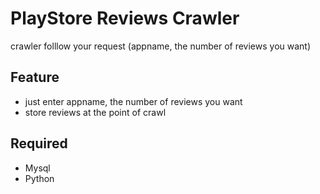 # PlayStore Reviews Crawler

crawler folllow your request (appname, the number of reviews you want)

## Feature

- just enter appname, the number of reviews you want
- store reviews at the point of crawl

## Required

- Mysql
- Python
